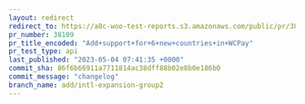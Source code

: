 ```yaml
---
layout: redirect
redirect_to: https://a8c-woo-test-reports.s3.amazonaws.com/public/pr/38109/api/index.html
pr_number: 38109
pr_title_encoded: "Add+support+for+6+new+countries+in+WCPay"
pr_test_type: api
last_published: "2023-05-04 07:41:35 +0000"
commit_sha: 86f6b66911a7711814ac38dff88b02e8b0e186b0
commit_message: "changelog"
branch_name: add/intl-expansion-group2
---
```

